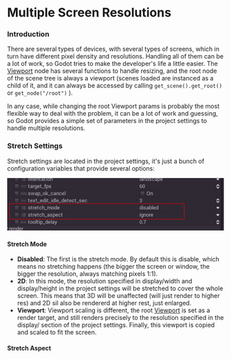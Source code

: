# Multiple Screen Resolutions

### Introduction

There are several types of devices, with several types of screens, which in turn have different pixel density and resolutions. Handling all of them can be a lot of work, so Godot tries to make the developer's life a little easier. The [Viewport](class_vewport) node has several functions to handle resizing, and the root node of the scene tree is always a viewport (scenes loaded are instanced as a child of it, and it can always be accessed by calling `get_scene().get_root()` or `get_node("/root")` ). 

In any case, while changing the root Viewport params is probably the most flexible way to deal with the problem, it can be a lot of work and guessing, so Godot provides a simple set of parameters in the project settings to handle multiple resolutions.

### Stretch Settings

Stretch settings are located in the project settings, it's just a bunch of configuration variables that provide several options:

<p align="center"><img src="images/stretch.png"></p>

#### Stretch Mode

* **Disabled**: The first is the stretch mode. By default this is disable, which means no stretching happens (the bigger the screen or window, the bigger the resolution, always matching pixels 1:1).
* **2D**: In this mode, the resolution specified in display/width and display/height in the project settings will be stretched to cover the whole screen. This means that 3D will be unaffected (will just render to higher res) and 2D sil also be rendererd at higher rest, just enlarged.
* **Viewport**: Viewport scaling is different, the root [Viewport](class_viewport) is set as a render  target, and still renders precisely to the resolution specified in the display/ section of the project settings. Finally, this viewport is copied and scaled to fit the screen. 

#### Stretch Aspect



